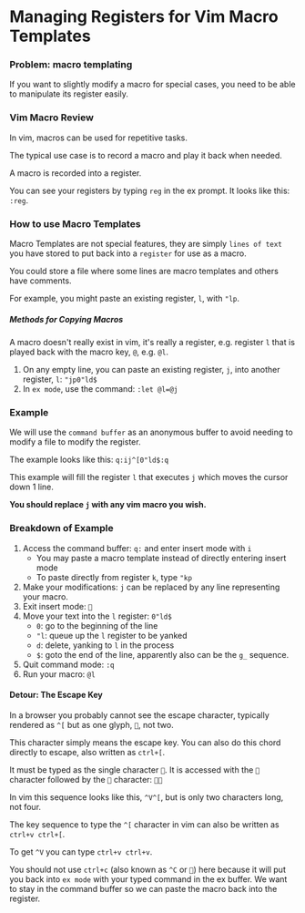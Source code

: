 # Managing Registers for Vim Macro Templates


### Problem: macro templating

If you want to slightly modify a macro for special cases, you need to be able to manipulate its register easily.


### Vim Macro Review

In vim, macros can be used for repetitive tasks.

The typical use case is to record a macro and play it back when needed.

A macro is recorded into a register.

You can see your registers by typing `reg` in the ex prompt. It looks like this: `:reg`.


### How to use Macro Templates

Macro Templates are not special features, they are simply `lines of text` you have stored to put back into a `register` for use as a macro.

You could store a file where some lines are macro templates and others have comments.

For example, you might paste an existing register, `l`, with `"lp`.


##### Methods for Copying Macros

A macro doesn't really exist in vim, it's really a register, e.g. register `l` that is played back with the macro key, `@`, e.g. `@l`.

1. On any empty line, you can paste an existing register, `j`, into another register, `l`: `"jp0"ld$`
2. In `ex mode`, use the command: `:let @l=@j`


### Example

We will use the `command buffer` as an anonymous buffer to avoid needing to modify a file to modify the register.

The example looks like this: `q:ij^[0"ld$:q`

This example will fill the register `l` that executes `j` which moves the cursor down 1 line.

**You should replace `j` with any vim macro you wish.**


### Breakdown of Example

1. Access the command buffer: `q:` and enter insert mode with `i`
    - You may paste a macro template instead of directly entering insert mode
    - To paste directly from register `k`, type `"kp`
2. Make your modifications: `j` can be replaced by any line representing your macro.
3. Exit insert mode: ``
4. Move your text into the `l` register: `0"ld$`
    - `0`: go to the beginning of the line
    - `"l`: queue up the `l` register to be yanked
    - `d`: delete, yanking to `l` in the process
    - `$`: goto the end of the line, apparently also can be the `g_` sequence.
5. Quit command mode: `:q`
6. Run your macro: `@l`


#### Detour: The Escape Key

In a browser you probably cannot see the escape character, typically rendered as `^[` but as one glyph, ``, not two.

This character simply means the escape key.  You can also do this chord directly to escape, also written as `ctrl+[`.  

It must be typed as the single character ``. It is accessed with the `` character followed by the `` character: `` 

In vim this sequence looks like this, `^V^[`, but is only two characters long, not four. 

The key sequence to type the `^[` character in vim can also be written as `ctrl+v ctrl+[`.

To get `^V` you can type `ctrl+v ctrl+v`.

You should not use `ctrl+c` (also known as `^C` or ``) here because it will put you back into `ex mode` with your typed command in the ex buffer. We want to stay in the command buffer so we can paste the macro back into the register.


